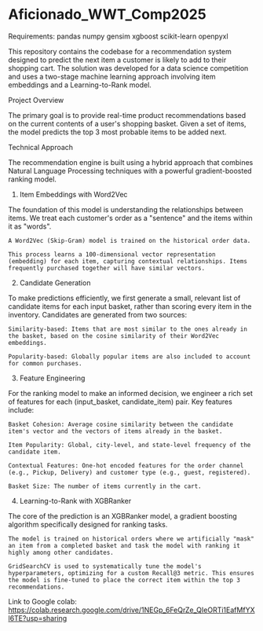 # Aficionado_WWT_Comp2025

Requirements:
pandas
numpy
gensim
xgboost
scikit-learn
openpyxl

This repository contains the codebase for a recommendation system designed to predict the next item a customer is likely to add to their shopping cart. The solution was developed for a data science competition and uses a two-stage machine learning approach involving item embeddings and a Learning-to-Rank model.

Project Overview

The primary goal is to provide real-time product recommendations based on the current contents of a user's shopping basket. Given a set of items, the model predicts the top 3 most probable items to be added next.

Technical Approach

The recommendation engine is built using a hybrid approach that combines Natural Language Processing techniques with a powerful gradient-boosted ranking model.

1. Item Embeddings with Word2Vec

The foundation of this model is understanding the relationships between items. We treat each customer's order as a "sentence" and the items within it as "words".

    A Word2Vec (Skip-Gram) model is trained on the historical order data.

    This process learns a 100-dimensional vector representation (embedding) for each item, capturing contextual relationships. Items frequently purchased together will have similar vectors.

2. Candidate Generation

To make predictions efficiently, we first generate a small, relevant list of candidate items for each input basket, rather than scoring every item in the inventory. Candidates are generated from two sources:

    Similarity-based: Items that are most similar to the ones already in the basket, based on the cosine similarity of their Word2Vec embeddings.

    Popularity-based: Globally popular items are also included to account for common purchases.

3. Feature Engineering

For the ranking model to make an informed decision, we engineer a rich set of features for each (input_basket, candidate_item) pair. Key features include:

    Basket Cohesion: Average cosine similarity between the candidate item's vector and the vectors of items already in the basket.

    Item Popularity: Global, city-level, and state-level frequency of the candidate item.

    Contextual Features: One-hot encoded features for the order channel (e.g., Pickup, Delivery) and customer type (e.g., guest, registered).

    Basket Size: The number of items currently in the cart.

4. Learning-to-Rank with XGBRanker

The core of the prediction is an XGBRanker model, a gradient boosting algorithm specifically designed for ranking tasks.

    The model is trained on historical orders where we artificially "mask" an item from a completed basket and task the model with ranking it highly among other candidates.

    GridSearchCV is used to systematically tune the model's hyperparameters, optimizing for a custom Recall@3 metric. This ensures the model is fine-tuned to place the correct item within the top 3 recommendations.

Link to Google colab:
https://colab.research.google.com/drive/1NEGp_6FeQrZe_QIeORTi1EafMfYXl6TE?usp=sharing
